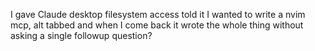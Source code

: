 I gave Claude desktop filesystem access told it I wanted to write a nvim mcp, alt tabbed and when I come back it wrote the whole thing without asking a single followup question?

